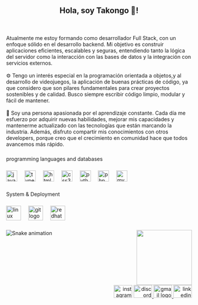 <br clear="both">

<h2 align="center">Hola, soy Takongo 👋!</h2>

###

<br clear="both">

<p align="left">Atualmente me estoy formando como desarrollador Full Stack, con un enfoque sólido en el desarrollo backend. Mi objetivo es construir aplicaciones eficientes, escalables y seguras, entendiendo tanto la lógica del servidor como la interacción con las bases de datos y la integración con servicios externos.<br><br>⚙️ Tengo un interés especial en la programación orientada a objetos,y al desarrollo de videojuegos,  la aplicación de buenas prácticas de código, ya que considero que son pilares fundamentales para crear proyectos sostenibles y de calidad. Busco siempre escribir código limpio, modular y fácil de mantener.<br><br>🧠 Soy una persona apasionada por el aprendizaje constante. Cada día me esfuerzo por adquirir nuevas habilidades, mejorar mis capacidades y mantenerme actualizado con las tecnologías que están marcando la industria. Además, disfruto compartir mis conocimientos con otros developers, porque creo que el crecimiento en comunidad hace que todos avancemos más rápido.</p>

###

<p align="left">programming languages and databases</p>

###

<div align="left">
  <img src="https://cdn.jsdelivr.net/gh/devicons/devicon/icons/javascript/javascript-original.svg" height="30" alt="javascript logo"  />
  <img width="12" />
  <img src="https://cdn.jsdelivr.net/gh/devicons/devicon/icons/typescript/typescript-original.svg" height="30" alt="typescript logo"  />
  <img width="12" />
  <img src="https://cdn.jsdelivr.net/gh/devicons/devicon/icons/html5/html5-original.svg" height="30" alt="html5 logo"  />
  <img width="12" />
  <img src="https://cdn.jsdelivr.net/gh/devicons/devicon/icons/css3/css3-original.svg" height="30" alt="css3 logo"  />
  <img width="12" />
  <img src="https://cdn.jsdelivr.net/gh/devicons/devicon/icons/python/python-original.svg" height="30" alt="python logo"  />
  <img width="12" />
  <img src="https://cdn.jsdelivr.net/gh/devicons/devicon/icons/php/php-original.svg" height="30" alt="php logo"  />
  <img width="12" />
  <img src="https://cdn.jsdelivr.net/gh/devicons/devicon/icons/mysql/mysql-original.svg" height="30" alt="mysql logo"  />
</div>

###

<p align="left">System & Deployment</p>

###

<div align="left">
  <img src="https://cdn.simpleicons.org/linux/FCC624" height="40" alt="linux logo"  />
  <img width="12" />
  <img src="https://cdn.simpleicons.org/git/F05032" height="40" alt="git logo"  />
  <img width="12" />
  <img src="https://cdn.simpleicons.org/redhat/EE0000" height="40" alt="redhat logo"  />
</div>

###

<img align="right" height="150" src="https://camo.githubusercontent.com/e342071d5fa758adef650b1b6aaa001b72f44fc3e247022be0a2d185a87d09ba/68747470733a2f2f6d65646961312e67697068792e636f6d2f6d656469612f76312e59326c6b505463354d4749334e6a45784e32786c636e4d35655730776454637a4d3255335a6e6f7a636e706f6447396c64476c314e54466a4e7a5134614845784d3274745a535a6c634431324d563970626e526c636d35686246396e61575a66596e6c666157516d593351395a772f7058466b5556394269446b5149664b626f6a2f67697068792e676966"  />

###

<!-- Snake animation -->
![Snake animation](https://github.com/tuUsuario/tuUsuario/blob/output/github-contribution-grid-snake.svg)

###

<br clear="both">

<div align="right">
  <img src="https://raw.githubusercontent.com/maurodesouza/profile-readme-generator/master/src/assets/icons/social/instagram/default.svg" width="50" height="35" alt="instagram logo"  />
  <a href="458703015491403777" target="_blank">
    <img src="https://raw.githubusercontent.com/maurodesouza/profile-readme-generator/master/src/assets/icons/social/discord/default.svg" width="50" height="35" alt="discord logo"  />
  </a>
  <a href="emanuelcolorado2008@gmail.com" target="_blank">
    <img src="https://raw.githubusercontent.com/maurodesouza/profile-readme-generator/master/src/assets/icons/social/gmail/default.svg" width="50" height="35" alt="gmail logo"  />
  </a>
  <a href="https://www.linkedin.com/in/emanuel-colorado-09b517340/" target="_blank">
    <img src="https://raw.githubusercontent.com/maurodesouza/profile-readme-generator/master/src/assets/icons/social/linkedin/default.svg" width="50" height="35" alt="linkedin logo"  />
  </a>
</div>

###
